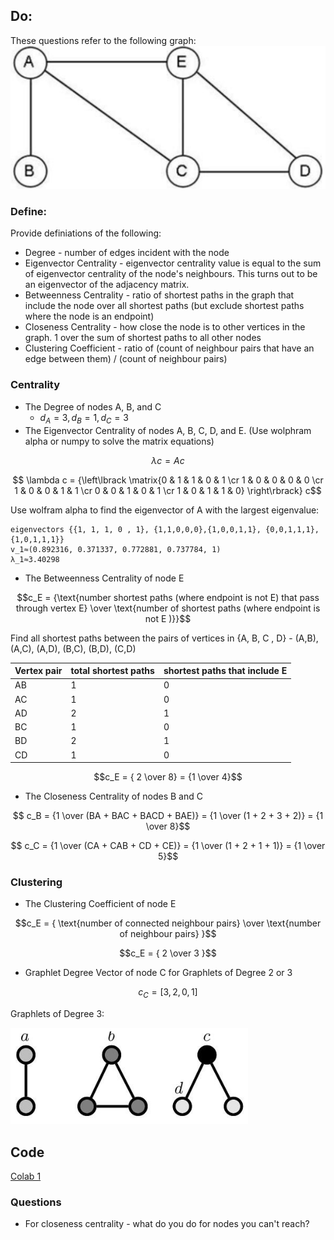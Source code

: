 ## Do:

These questions refer to the following graph:
![Example Graph](/img/Example_Graph.png "Example Graph")

### Define:
Provide definiations of the following:
* Degree - number of edges incident with the node
* Eigenvector Centrality - eigenvector centrality value is equal to the sum of eigenvector centrality of the node's neighbours. This turns out to be an eigenvector of the adjacency matrix.
* Betweenness Centrality - ratio of shortest paths in the graph that include the node over all shortest paths (but exclude shortest paths where the node is an endpoint)
* Closeness Centrality - how close the node is to other vertices in the graph. 1 over the sum of shortest paths to all other nodes
* Clustering Coefficient - ratio of (count of neighbour pairs that have an edge between them) / (count of neighbour pairs)

### Centrality
* The Degree of nodes A, B, and C
  * $d_A = 3, d_B = 1, d_C = 3$
* The Eigenvector Centrality of nodes A, B, C, D, and E. (Use wolphram alpha or numpy to solve the matrix equations)

$$\lambda c = A c$$

$$ \lambda c = {\left\lbrack \matrix{0 & 1 & 1 & 0 & 1 \cr 1 & 0 & 0 & 0 & 0 \cr 1 & 0 & 0 & 1 & 1 \cr 0 & 0 & 1 & 0 & 1 \cr 1 & 0 & 1 & 1 & 0} \right\rbrack} c$$

Use wolfram alpha to find the eigenvector of A with the largest eigenvalue:

```
eigenvectors {{1, 1, 1, 0 , 1}, {1,1,0,0,0},{1,0,0,1,1}, {0,0,1,1,1},{1,0,1,1,1}}
v_1≈(0.892316, 0.371337, 0.772881, 0.737784, 1)
λ_1≈3.40298
```

* The Betweenness Centrality of node E

$$c_E = {\text{number shortest paths (where endpoint is not E) that pass through vertex E} \over \text{number of shortest paths (where endpoint is not E )}}$$

Find all shortest paths between the pairs of vertices in {A, B, C , D} - (A,B), (A,C), (A,D), (B,C), (B,D), (C,D)

| Vertex pair | total shortest paths | shortest paths that include E |
| ---- | ----| ---- |
| AB| 1| 0|
| AC | 1| 0|
| AD| 2| 1|
| BC | 1| 0|
| BD| 2| 1|
| CD | 1 | 0|

$$c_E = { 2 \over 8} = {1 \over 4}$$

* The Closeness Centrality of nodes B and C

$$ c_B = {1 \over (BA + BAC + BACD + BAE)} = {1 \over (1 + 2 + 3 + 2)} = {1 \over 8}$$

$$ c_C = {1 \over (CA + CAB + CD + CE)} = {1 \over (1 + 2 + 1 + 1)} = {1 \over 5}$$

### Clustering
* The Clustering Coefficient of node E

$$c_E = { \text{number of connected neighbour pairs} \over \text{number of neighbour pairs} }$$

$$c_E = { 2 \over 3 }$$

* Graphlet Degree Vector of node C for Graphlets of Degree 2 or 3

$$c_C = [3,2,0,1]$$

Graphlets of Degree 3:

![Example Graph](/img/Graphlets_Deg_3.PNG "Example Graphlets")

## Code
[Colab 1](https://colab.research.google.com/drive/1p2s0on6nibUYhJnONBWEAwpBlue37Tcc?usp=sharing)

### Questions
* For closeness centrality - what do you do for nodes you can't reach?
